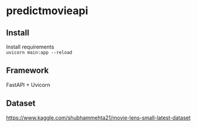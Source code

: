 # predictmovieapi

## Install
Install requirements </br>
`uvicorn main:app --reload`

## Framework
FastAPI + Uvicorn

## Dataset
https://www.kaggle.com/shubhammehta21/movie-lens-small-latest-dataset
